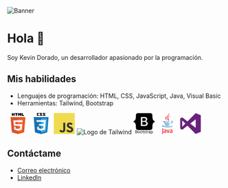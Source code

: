  ![Banner](https://media.tenor.com/BrNtIejIcXUAAAAC/pixel-art.gif)
 # Hola 👋

Soy Kevin Dorado, un desarrollador apasionado por la programación.

## Mis habilidades
- Lenguajes de programación: HTML, CSS, JavaScript, Java, Visual Basic
- Herramientas: Tailwind, Bootstrap

<p>
  <img src="https://raw.githubusercontent.com/devicons/devicon/master/icons/html5/html5-original-wordmark.svg" alt="Logo de HTML" width="50">
  <img src="https://raw.githubusercontent.com/devicons/devicon/master/icons/css3/css3-original-wordmark.svg" alt="Logo de CSS" width="50">
  <img src="https://raw.githubusercontent.com/devicons/devicon/master/icons/javascript/javascript-original.svg" alt="Logo de JavaScript" width="50">
  <img src="https://www.vectorlogo.zone/logos/tailwindcss/tailwindcss-icon.svg" alt="Logo de Tailwind" width="50">
  <img src="https://raw.githubusercontent.com/devicons/devicon/master/icons/bootstrap/bootstrap-plain-wordmark.svg" alt="Logo de Bootstrap" width="50">
  <img src="https://raw.githubusercontent.com/devicons/devicon/master/icons/java/java-original-wordmark.svg" alt="Logo de Java" width="50">
  <img src="https://raw.githubusercontent.com/devicons/devicon/master/icons/visualstudio/visualstudio-plain.svg" alt="Logo de Visual Basic" width="50">


## Contáctame
- [Correo electrónico](mailto:kevindorado2811@gmail.com)
- [LinkedIn](https://www.linkedin.com/in/kevin-dorado-64677a25b/)
